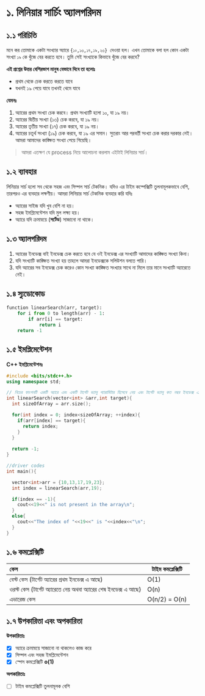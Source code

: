 # ১. লিনিয়ার সার্চিং অ্যালগরিদম

## ১.১ পরিচিতি

মনে কর তোমাকে একটা সংখ্যার অ্যারে `{১০,১৩,১৭,১৯,২৩} `দেওয়া হল। এখন তোমাকে বলা হল কোন একটা সংখ্যা `১৯` কে খুঁজে বের করতে হবে। তুমি সেই সংখ্যাকে কিভাবে খুঁজে বের করবে?

**এই প্রশ্নের উত্তর বেশিরভাগ মানুষ যেভাবে দিবে তা হলোঃ**

* প্রথম থেকে চেক করতে করতে যাবে
* যখনই ১৯ পেয়ে যাবে তখনই থেমে যাবে

**যেমনঃ**

1. অ্যারের প্রথম সংখ্যা চেক করবে। প্রথম সংখ্যাটি হলো ১০, যা ১৯ নয়।
2. অ্যারের দ্বিতীয় সংখ্যা (১৩) চেক করবে, যা ১৯ নয়।
3. অ্যারের তৃতীয় সংখ্যা (১৭) চেক করবে, যা ১৯ নয়।
4. অ্যারের চতূর্থ সংখ্যা (১৯) চেক করবে, যা ১৯ এর সমান। সুতরাং আর পরবর্তী সংখ্যা চেক করার দরকার নেই। আমরা আমাদের কাঙ্ক্ষিত সংখ্যা পেয়ে গিয়েছি।

> আমরা এতক্ষণ যে process নিয়ে আলোচনা করলাম এইটাই লিনিয়ার সার্চ।
## ১.২ ব্যাবহার

লিনিয়ার সার্চ হলো সব থেকে সহজ এবং সিম্পল সার্চ টেকনিক। যদিও এর টাইম কম্পেক্সিটি তুলনামূলকভাবে বেশি, তারপরও এর ব্যবহার লক্ষণীয়। আমরা লিনিয়ার সার্চ টেকনিক ব্যবহার করি যদিঃ

* অ্যারের সাইজ যদি খুব বেশি না হয়।
* সহজ ইমপ্লিমেন্টেশন যদি মুল লক্ষ্য হয়।
* অ্যারে যদি ক্রমান্বয়ে (**সর্টেড**) সাজানো না থাকে।
## ১.৩ অ্যালগরিদম

1. অ্যারের ইনডেক্স বাই ইনডেক্স চেক করতে হবে যে ওই ইনডেক্স এর সংখ্যাটি আমাদের কাঙ্ক্ষিত সংখ্যা কিনা।
2. যদি সংখ্যাটি কাঙ্ক্ষিত সংখ্যা হয় তাহলে আমরা ইনডেক্সকে সলিউশন বলতে পারি।
3. যদি অ্যারের সব ইনডেক্স চেক করেও কোন সংখ্যা কাঙ্ক্ষিত সংখ্যার সাথে না মিলে তার মানে সংখ্যাটি অ্যারেতে নেই।

## ১.৪ স্যুডোকোড

```python
function linearSearch(arr, target):
    for i from 0 to length(arr) - 1:
        if arr[i] == target:
            return i
    return -1

```

## ১.৫ ইমপ্লিমেন্টেশন

**C++ ইমপ্লিমেন্টেশনঃ**

```cpp
#include <bits/stdc++.h>
using namespace std;

// নিচের ফাংশনটি একটি অ্যারে এবং একটি টার্গেট ভ্যালু প্যারামিটার হিসেবে নেয় এবং টার্গেট ভ্যালু কত নম্বর ইনডেক্স এ আছে তা রিটার্ন করে
int linearSearch(vector<int> &arr,int target){
  int sizeOfArray = arr.size();

  for(int index = 0; index<sizeOfArray; ++index){
    if(arr[index] == target){
      return index;
    }
  }
  
  return -1;
}

//driver codes
int main(){

  vector<int>arr = {10,13,17,19,23};
  int index = linearSearch(arr,19);

  if(index == -1){
    cout<<19<<" is not present in the array\n";
  }
  else{
    cout<<"The index of "<<19<<" is "<<index<<"\n";
  }
}
```

## ১.৬ কমপ্লেক্সিটি

| কেস                                                                                                             | টাইম কমপ্লেক্সিটি |
| :----------------------------------------------------------------------------------------------------------------- | --------------------------------- |
| বেস্ট কেস (টার্গেট অ্যারের প্রথম ইনডেক্স এ আছে)                              | O(1)                              |
| ওরস্ট কেস (টার্গেট অ্যারেতে নেয় অথবা অ্যারের শেষ ইনডেক্স এ আছে) | O(n)                              |
| এভারেজ কেস                                                                                                | O(n/2) = O(n)                     |

## ১.৭ উপকারিতা এবং অপকারিতা

**উপকারিতাঃ**

* [X] অ্যারে ক্রমান্বয়ে সাজানো না থাকলেও কাজ করে
* [X] সিম্পল এবং সহজ ইমপ্লিমেন্টেশন
* [X] স্পেস কমপ্লেক্সিটি **o(1)**

**অপকারিতাঃ**

* [ ] টাইম কমপ্লেক্সিটি তুলনামূলক বেশি
